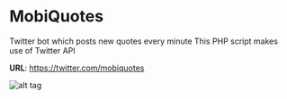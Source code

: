 # MobiQuotes
Twitter bot which posts new quotes every minute
This PHP script makes use of Twitter API

<b>URL</b>: https://twitter.com/mobiquotes

![alt tag](https://raw.githubusercontent.com/Softdonkey/mobiquotes/main/mobiscreenshot.png)
